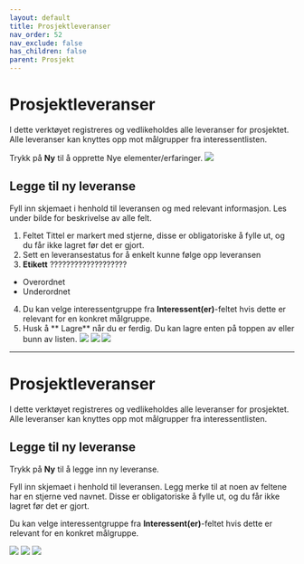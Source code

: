 ```yaml
---
layout: default
title: Prosjektleveranser
nav_order: 52
nav_exclude: false
has_children: false
parent: Prosjekt
---
```


# Prosjektleveranser

I dette verktøyet registreres og vedlikeholdes alle leveranser for prosjektet. Alle leveranser kan knyttes opp mot målgrupper fra interessentlisten.

Trykk på **Ny** til å opprette Nye elementer/erfaringer. 
![](./media/Prosjektleveranser.png)

## Legge til ny leveranse

Fyll inn skjemaet i henhold til leveransen og med relevant informasjon. Les under bilde for beskrivelse av alle felt.

1. Feltet Tittel er markert med stjerne, disse er obligatoriske å fylle ut, og du får ikke lagret før det er gjort.
2. Sett en leveransestatus for å enkelt kunne følge opp leveransen
3. **Etikett** ???????????????????
  - Overordnet
  - Underordnet
4. Du kan velge interessentgruppe fra **Interessent(er)**-feltet hvis dette er relevant for en konkret målgruppe.
5. Husk å ** Lagre** når du er ferdig. Du kan lagre enten på toppen av eller bunn av listen.
![](./media/ProsjektleveranserNy1.png)
![](./media/ProsjektleveranserNy2.png)
![](./media/ProsjektleveranserNy2.png)



-----------------

# Prosjektleveranser

I dette verktøyet registreres og vedlikeholdes alle leveranser for prosjektet. Alle leveranser kan knyttes opp mot målgrupper fra interessentlisten.

## Legge til ny leveranse

Trykk på **Ny** til å legge inn ny leveranse.

Fyll inn skjemaet i henhold til leveransen. Legg merke til at noen av feltene har en stjerne ved navnet. Disse er obligatoriske å fylle ut, og du får ikke lagret før det er gjort.

Du kan velge interessentgruppe fra **Interessent(er)**-feltet hvis dette er relevant for en konkret målgruppe.

![](./media/leveranser1.png)
![](./media/leveranser2.png)
![](./media/leveranser3.png)
